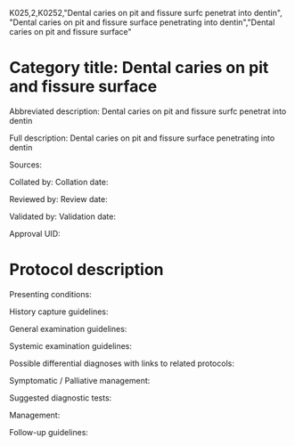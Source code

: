K025,2,K0252,"Dental caries on pit and fissure surfc penetrat into dentin", "Dental caries on pit and fissure surface penetrating into dentin","Dental caries on pit and fissure surface"
# Category title: Dental caries on pit and fissure surface

Abbreviated description: Dental caries on pit and fissure surfc penetrat into dentin

Full description: Dental caries on pit and fissure surface penetrating into dentin

Sources:

Collated by:
Collation date:

Reviewed by:
Review date:

Validated by:
Validation date:

Approval UID:

# Protocol description

Presenting conditions:

History capture guidelines:

General examination guidelines:

Systemic examination guidelines:

Possible differential diagnoses with links to related protocols:

Symptomatic / Palliative management:

Suggested diagnostic tests:

Management:

Follow-up guidelines:
